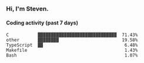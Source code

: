 ### Hi, I'm Steven.

#### Coding activity (past 7 days)
```
C           ▓▓▓▓▓▓▓▓▓▓▓▓▓▓▓▓▓▓▓▓▓▓▓▓▓▓▓▓▓▓  71.43%
other       ▓▓▓▓▓▓▓▓                        19.58%
TypeScript  ▓▓                               6.48%
Makefile                                     1.43%
Bash                                         1.07%
```
